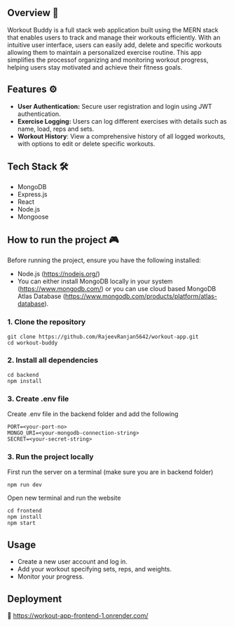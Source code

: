 ## Overview 🔎
Workout Buddy is a full stack web application built using the MERN stack that enables users to track and manage their workouts efficiently.
With an intuitive user interface, users can easily add, delete and specific workouts allowing them to maintain a personalized exercise 
routine. This app simplifies the processof organizing and monitoring workout progress, helping users stay motivated and achieve their fitness goals.

## Features ⚙️
- <b>User Authentication:</b> Secure user registration and login using JWT authentication.
- <b>Exercise Logging:</b> Users can log different exercises with details such as name, load, reps and sets.
- <b>Workout History</b>: View a comprehensive history of all logged workouts, with options to edit or delete specific workouts.

## Tech Stack 🛠️
- MongoDB
- Express.js
- React
- Node.js
- Mongoose

## How to run the project 🎮

Before running the project, ensure you have the following installed:
- Node.js (https://nodejs.org/)
- You can either install MongoDB locally in your system (https://www.mongodb.com/) or you can use cloud based MongoDB Atlas Database (https://www.mongodb.com/products/platform/atlas-database).

### 1. Clone the repository

    git clone https://github.com/RajeevRanjan5642/workout-app.git
    cd workout-buddy
    
### 2. Install all dependencies

    cd backend
    npm install
    
### 3. Create .env file
Create .env file in the backend folder and add the following

    PORT=<your-port-no>
    MONGO_URI=<your-mongodb-connection-string>
    SECRET=<your-secret-string>
    
### 3. Run the project locally
First run the server on a terminal (make sure you are in backend folder)
    
    npm run dev
    
Open new terminal and run the website 

    cd frontend
    npm install
    npm start
    
## Usage
- Create a new user account and log in.
- Add your workout specifying sets, reps, and weights.
- Monitor your progress.

## Deployment

🔗 https://workout-app-frontend-1.onrender.com/
